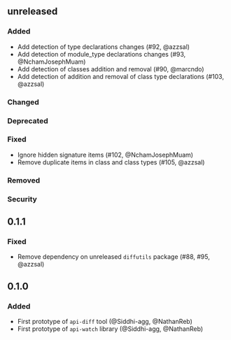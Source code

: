 ## unreleased

### Added

- Add detection of type declarations changes (#92, @azzsal)
- Add detection of module_type declarations changes (#93, @NchamJosephMuam)
- Add detection of classes addition and removal (#90, @marcndo)
- Add detection of addition and removal of class type declarations (#103, @azzsal)

### Changed

### Deprecated

### Fixed

- Ignore hidden signature items (#102, @NchamJosephMuam)
- Remove duplicate items in class and class types (#105, @azzsal)

### Removed

### Security

## 0.1.1

### Fixed

- Remove dependency on unreleased `diffutils` package
  (#88, #95, @azzsal)

## 0.1.0

### Added

- First prototype of `api-diff` tool (@Siddhi-agg, @NathanReb)
- First prototype of `api-watch` library (@Siddhi-agg, @NathanReb)
